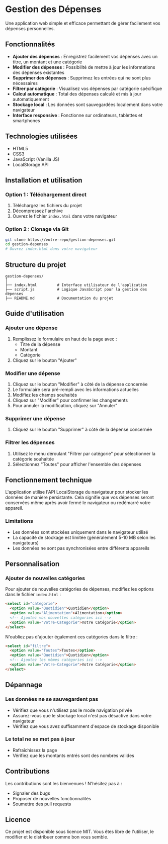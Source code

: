 # Gestion des Dépenses

Une application web simple et efficace permettant de gérer facilement vos dépenses personnelles.

## Fonctionnalités

- **Ajouter des dépenses** : Enregistrez facilement vos dépenses avec un titre, un montant et une catégorie
- **Modifier des dépenses** : Possibilité de mettre à jour les informations des dépenses existantes
- **Supprimer des dépenses** : Supprimez les entrées qui ne sont plus nécessaires
- **Filtrer par catégorie** : Visualisez vos dépenses par catégorie spécifique
- **Calcul automatique** : Total des dépenses calculé et mis à jour automatiquement
- **Stockage local** : Les données sont sauvegardées localement dans votre navigateur
- **Interface responsive** : Fonctionne sur ordinateurs, tablettes et smartphones

## Technologies utilisées

- HTML5
- CSS3
- JavaScript (Vanilla JS)
- LocalStorage API

## Installation et utilisation

### Option 1 : Téléchargement direct
1. Téléchargez les fichiers du projet
2. Décompressez l'archive
3. Ouvrez le fichier `index.html` dans votre navigateur

### Option 2 : Clonage via Git
```bash
git clone https://votre-repo/gestion-depenses.git
cd gestion-depenses
# Ouvrez index.html dans votre navigateur
```

## Structure du projet

```
gestion-depenses/
│
├── index.html         # Interface utilisateur de l'application
├── script.js          # Logique JavaScript pour la gestion des dépenses
├── README.md          # Documentation du projet
```

## Guide d'utilisation

### Ajouter une dépense
1. Remplissez le formulaire en haut de la page avec :
   - Titre de la dépense
   - Montant
   - Catégorie
2. Cliquez sur le bouton "Ajouter"

### Modifier une dépense
1. Cliquez sur le bouton "Modifier" à côté de la dépense concernée
2. Le formulaire sera pré-rempli avec les informations actuelles
3. Modifiez les champs souhaités
4. Cliquez sur "Modifier" pour confirmer les changements
5. Pour annuler la modification, cliquez sur "Annuler"

### Supprimer une dépense
1. Cliquez sur le bouton "Supprimer" à côté de la dépense concernée

### Filtrer les dépenses
1. Utilisez le menu déroulant "Filtrer par catégorie" pour sélectionner la catégorie souhaitée
2. Sélectionnez "Toutes" pour afficher l'ensemble des dépenses

## Fonctionnement technique

L'application utilise l'API LocalStorage du navigateur pour stocker les données de manière persistante. Cela signifie que vos dépenses seront conservées même après avoir fermé le navigateur ou redémarré votre appareil.

### Limitations

- Les données sont stockées uniquement dans le navigateur utilisé
- La capacité de stockage est limitée (généralement 5-10 MB selon les navigateurs)
- Les données ne sont pas synchronisées entre différents appareils

## Personnalisation

### Ajouter de nouvelles catégories

Pour ajouter de nouvelles catégories de dépenses, modifiez les options dans le fichier `index.html` :

```html
<select id="categorie">
  <option value="Quotidien">Quotidien</option>
  <option value="Alimentation">Alimentation</option>
  <!-- Ajoutez vos nouvelles catégories ici -->
  <option value="Votre-Categorie">Votre Catégorie</option>
</select>
```

N'oubliez pas d'ajouter également ces catégories dans le filtre :

```html
<select id="filtre">
  <option value="Toutes">Toutes</option>
  <option value="Quotidien">Quotidien</option>
  <!-- Ajoutez les mêmes catégories ici -->
  <option value="Votre-Categorie">Votre Catégorie</option>
</select>
```

## Dépannage

### Les données ne se sauvegardent pas
- Vérifiez que vous n'utilisez pas le mode navigation privée
- Assurez-vous que le stockage local n'est pas désactivé dans votre navigateur
- Vérifiez que vous avez suffisamment d'espace de stockage disponible

### Le total ne se met pas à jour
- Rafraîchissez la page
- Vérifiez que les montants entrés sont des nombres valides

## Contributions

Les contributions sont les bienvenues ! N'hésitez pas à :
- Signaler des bugs
- Proposer de nouvelles fonctionnalités
- Soumettre des pull requests

## Licence

Ce projet est disponible sous licence MIT. Vous êtes libre de l'utiliser, le modifier et le distribuer comme bon vous semble.
